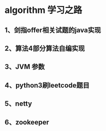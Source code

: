 # algorithm 学习之路
## 1、剑指offer相关试题的java实现
## 2、算法4部分算法自编实现
## 3、JVM 参数
## 4、python3刷leetcode题目
## 5、netty
## 6、zookeeper 

